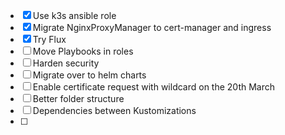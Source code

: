 - [x] Use k3s ansible role
- [x] Migrate NginxProxyManager to cert-manager and ingress
- [x] Try Flux
- [ ] Move Playbooks in roles
- [ ] Harden security
- [ ] Migrate over to helm charts
- [ ] Enable certificate request with wildcard on the 20th March
- [ ] Better folder structure
- [ ] Dependencies between Kustomizations
- [ ] 

